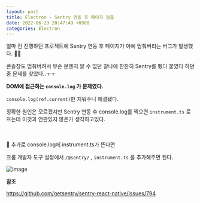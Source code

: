 ```yaml
---
layout: post
title: Electron - Sentry 연동 후 페이지 멈춤
date: 2022-06-29 20:47:49 +0900
categories: Electron
---
```


얼마 전 진행하던 프로젝트에 Sentry 연동 후 페이지가 아예 멈춰버리는 버그가 발생했다. 🤦‍♀️
<br>

콘솔창도 멈춰버려서 무슨 문젠지 알 수 없던 찰나에 찬찬히 Sentry를 뗐다 붙였다 하던 중 문제를 찾았다..ㅜㅜ

**DOM에 접근하는 `console.log` 가 문제였다.**

`console.log(ref.current)`만 지워주니 해결됐다.

정확한 원인은 모르겠지만 Sentry 연동 후 console.log를 찍으면 `instrument.ts` 로 뜨는데 이것과 연관있지 않은가 생각하고있다.

<br /><br />
📌 추가로 console.log에 instrument.ts가 뜬다면

크롬 개발자 도구 설정에서
`/@sentry/` , `instrument.ts` 를 추가해주면 된다.

![image](https://user-images.githubusercontent.com/78190786/176440424-445c2fb9-22ca-41c7-877c-1b143bbe4d6d.png)

**참조**

<https://github.com/getsentry/sentry-react-native/issues/794>
